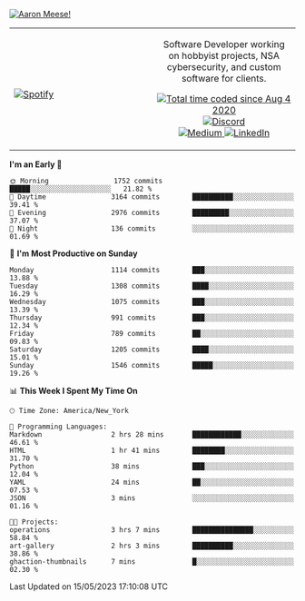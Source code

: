 [![Aaron Meese!](https://user-images.githubusercontent.com/17814535/88975338-a2aabf00-d27f-11ea-963f-8a19608716b4.png)](https://github.com/ajmeese7/readme-ascii "README ASCII")

<!-- Modified from project here: https://github.com/novatorem/novatorem -->
<table width="100%">
  <tr>
  <td width="50%">

&nbsp; <br> [![Spotify](https://ajmeese7.vercel.app/api/spotify)](https://open.spotify.com/user/ajmeese)

  </td>
  <td width="50%">
    <p align="center">
    Software Developer working on hobbyist projects, NSA cybersecurity, and custom software for clients.
    </p>
    <p align="center">
      <a href="https://wakatime.com/@f726891d-3b02-46cd-9b60-e8c59f9e2b14">
        <img src="https://wakatime.com/badge/user/f726891d-3b02-46cd-9b60-e8c59f9e2b14.svg" alt="Total time coded since Aug 4 2020" title="WakaTime" />
      </a>
      <a href="http://link.aaronmeese.com/discord">
        <img src="https://img.shields.io/badge/discord-ajmeese7%234835-369?style=flat-square&logo=discord&logoColor=white&color=purple" alt="Discord" title="Discord">
      </a>
      <br />
      <a href="https://link.aaronmeese.com/medium">
        <img src="https://img.shields.io/badge/medium-ajmeese7-1DB954?style=flat-square&logo=medium&logoColor=white" alt="Medium" title="Medium">
      </a>
      <a href="https://link.aaronmeese.com/linkedin">
        <img src="https://img.shields.io/badge/linkedIn-aaronmeese-1DB954?style=flat-square&logo=linkedin&logoColor=white&color=blue" alt="LinkedIn" title="LinkedIn">
      </a>
    </p>
  </td>

</table>

[//]: <> (The `&nbsp;` is to have Aphelion take up more space)

<!--START_SECTION:waka-->
**I'm an Early 🐤** 

```text
🌞 Morning                1752 commits        █████░░░░░░░░░░░░░░░░░░░░   21.82 % 
🌆 Daytime                3164 commits        ██████████░░░░░░░░░░░░░░░   39.41 % 
🌃 Evening                2976 commits        █████████░░░░░░░░░░░░░░░░   37.07 % 
🌙 Night                  136 commits         ░░░░░░░░░░░░░░░░░░░░░░░░░   01.69 % 
```
📅 **I'm Most Productive on Sunday** 

```text
Monday                   1114 commits        ███░░░░░░░░░░░░░░░░░░░░░░   13.88 % 
Tuesday                  1308 commits        ████░░░░░░░░░░░░░░░░░░░░░   16.29 % 
Wednesday                1075 commits        ███░░░░░░░░░░░░░░░░░░░░░░   13.39 % 
Thursday                 991 commits         ███░░░░░░░░░░░░░░░░░░░░░░   12.34 % 
Friday                   789 commits         ██░░░░░░░░░░░░░░░░░░░░░░░   09.83 % 
Saturday                 1205 commits        ████░░░░░░░░░░░░░░░░░░░░░   15.01 % 
Sunday                   1546 commits        █████░░░░░░░░░░░░░░░░░░░░   19.26 % 
```


📊 **This Week I Spent My Time On** 

```text
🕑︎ Time Zone: America/New_York

💬 Programming Languages: 
Markdown                 2 hrs 28 mins       ████████████░░░░░░░░░░░░░   46.61 % 
HTML                     1 hr 41 mins        ████████░░░░░░░░░░░░░░░░░   31.70 % 
Python                   38 mins             ███░░░░░░░░░░░░░░░░░░░░░░   12.04 % 
YAML                     24 mins             ██░░░░░░░░░░░░░░░░░░░░░░░   07.53 % 
JSON                     3 mins              ░░░░░░░░░░░░░░░░░░░░░░░░░   01.16 % 

🐱‍💻 Projects: 
operations               3 hrs 7 mins        ███████████████░░░░░░░░░░   58.84 % 
art-gallery              2 hrs 3 mins        ██████████░░░░░░░░░░░░░░░   38.86 % 
ghaction-thumbnails      7 mins              █░░░░░░░░░░░░░░░░░░░░░░░░   02.30 % 
```


 Last Updated on 15/05/2023 17:10:08 UTC
<!--END_SECTION:waka-->
